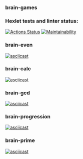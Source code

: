 ### brain-games

### Hexlet tests and linter status:
[![Actions Status](https://github.com/ilyich88/php-project-45/actions/workflows/hexlet-check.yml/badge.svg)](https://github.com/ilyich88/php-project-45/actions)
[![Maintainability](https://api.codeclimate.com/v1/badges/21fdd84ec17deaf421ab/maintainability)](https://codeclimate.com/github/ilyich88/php-project-45/maintainability)


### brain-even
[![asciicast](https://asciinema.org/a/n7akKGRf4HRkQFEkjj93zoRYA.svg)](https://asciinema.org/a/n7akKGRf4HRkQFEkjj93zoRYA)

### brain-calc
[![asciicast](https://asciinema.org/a/xxoQylx6IWNcRyjnI6KCofhZt.svg)](https://asciinema.org/a/xxoQylx6IWNcRyjnI6KCofhZt)

### brain-gcd
[![asciicast](https://asciinema.org/a/uzKWfAJMTHzu0yxiK0ZR3ej0z.svg)](https://asciinema.org/a/uzKWfAJMTHzu0yxiK0ZR3ej0z)

### brain-progression
[![asciicast](https://asciinema.org/a/5rT93RIFylShWerdyuVAjgFmJ.svg)](https://asciinema.org/a/5rT93RIFylShWerdyuVAjgFmJ)

### brain-prime
[![asciicast](https://asciinema.org/a/bHcDnVplcMfE1aiKqYwOuY3O6.svg)](https://asciinema.org/a/bHcDnVplcMfE1aiKqYwOuY3O6)
